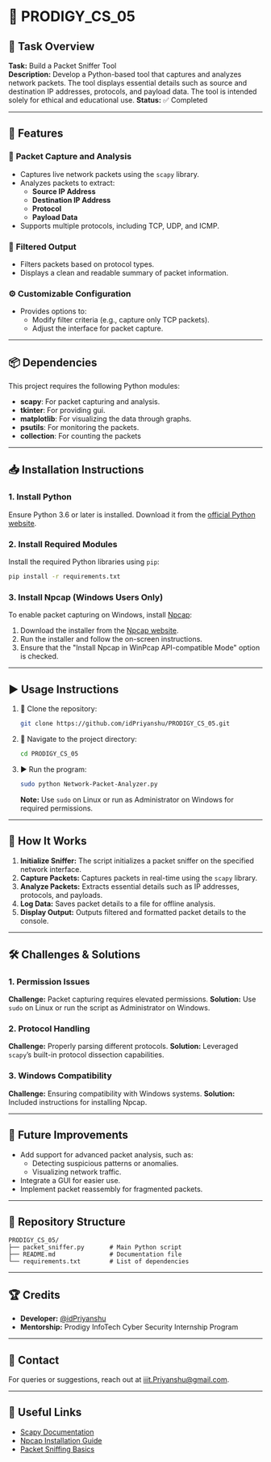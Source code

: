 # 🚀 PRODIGY_CS_05

## 📝 Task Overview

**Task:** Build a Packet Sniffer Tool  
**Description:** Develop a Python-based tool that captures and analyzes network packets. The tool displays essential details such as source and destination IP addresses, protocols, and payload data. The tool is intended solely for ethical and educational use. 
**Status:** ✅ Completed

---

## 🌟 Features

### 📡 **Packet Capture and Analysis**
- Captures live network packets using the `scapy` library.
- Analyzes packets to extract:
  - **Source IP Address**
  - **Destination IP Address**
  - **Protocol**
  - **Payload Data**
- Supports multiple protocols, including TCP, UDP, and ICMP.

### 🔎 **Filtered Output**
- Filters packets based on protocol types.
- Displays a clean and readable summary of packet information.

### ⚙️ **Customizable Configuration**
- Provides options to:
  - Modify filter criteria (e.g., capture only TCP packets).
  - Adjust the interface for packet capture.

---

## 📦 Dependencies

This project requires the following Python modules:
- **scapy**: For packet capturing and analysis.
- **tkinter**: For providing gui.
- **matplotlib**: For visualizing the data through graphs.
- **psutils**: For monitoring the packets.
- **collection**: For counting the packets

---

## 📥 Installation Instructions

### 1. Install Python
Ensure Python 3.6 or later is installed. Download it from the [official Python website](https://www.python.org/downloads/).

### 2. Install Required Modules

Install the required Python libraries using `pip`:
```bash
pip install -r requirements.txt
```

### 3. Install Npcap (Windows Users Only)
To enable packet capturing on Windows, install [Npcap](https://nmap.org/npcap/):
1. Download the installer from the [Npcap website](https://nmap.org/npcap/).
2. Run the installer and follow the on-screen instructions.
3. Ensure that the "Install Npcap in WinPcap API-compatible Mode" option is checked.

---

## ▶️ Usage Instructions

1. 📂 Clone the repository:
   ```bash
   git clone https://github.com/idPriyanshu/PRODIGY_CS_05.git
   ```

2. 📂 Navigate to the project directory:
   ```bash
   cd PRODIGY_CS_05
   ```

3. ▶️ Run the program:
   ```bash
   sudo python Network-Packet-Analyzer.py
   ```
   **Note:** Use `sudo` on Linux or run as Administrator on Windows for required permissions.

---

## 📜 How It Works

1. **Initialize Sniffer:** The script initializes a packet sniffer on the specified network interface.
2. **Capture Packets:** Captures packets in real-time using the `scapy` library.
3. **Analyze Packets:** Extracts essential details such as IP addresses, protocols, and payloads.
4. **Log Data:** Saves packet details to a file for offline analysis.
5. **Display Output:** Outputs filtered and formatted packet details to the console.

---


## 🛠️ Challenges & Solutions

### 1. **Permission Issues**
**Challenge:** Packet capturing requires elevated permissions.
**Solution:** Use `sudo` on Linux or run the script as Administrator on Windows.

### 2. **Protocol Handling**
**Challenge:** Properly parsing different protocols.
**Solution:** Leveraged `scapy`’s built-in protocol dissection capabilities.

### 3. **Windows Compatibility**
**Challenge:** Ensuring compatibility with Windows systems.
**Solution:** Included instructions for installing Npcap.

---

## 🌟 Future Improvements

- Add support for advanced packet analysis, such as:
  - Detecting suspicious patterns or anomalies.
  - Visualizing network traffic.
- Integrate a GUI for easier use.
- Implement packet reassembly for fragmented packets.

---

## 📂 Repository Structure

```
PRODIGY_CS_05/
├── packet_sniffer.py       # Main Python script
├── README.md               # Documentation file
└── requirements.txt        # List of dependencies
```

---

## 🏆 Credits

- **Developer:** [@idPriyanshu](https://www.github.com/idPriyanshu)  
- **Mentorship:** Prodigy InfoTech Cyber Security Internship Program  

---

## 📧 Contact

For queries or suggestions, reach out at [iiit.Priyanshu@gmail.com](mailto:iiit.Priyanshu@gmail.com).

---

## 🔗 Useful Links

- [Scapy Documentation](https://scapy.readthedocs.io/en/latest/index.html)  
- [Npcap Installation Guide](https://nmap.org/npcap/)  
- [Packet Sniffing Basics](https://en.wikipedia.org/wiki/Packet_analyzer)

